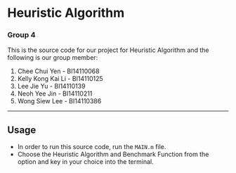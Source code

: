 # Heuristic Algorithm

### Group 4

This is the source code for our project for Heuristic Algorithm and the following is our group member:

1. Chee Chui Yen - BI14110068
2. Kelly Kong Kai Li - BI14110125
3. Lee Jie Yu - BI14110139
4. Neoh Yee Jin - BI14110211
5. Wong Siew Lee - BI14110386

---

## Usage

* In order to run this source code, run the `MAIN.m` file.
* Choose the Heuristic Algorithm and Benchmark Function from the option and key in your choice into the terminal.




